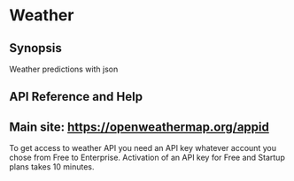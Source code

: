 # Weather
## Synopsis
Weather predictions with json
## 
API Reference and Help
--
Main site: https://openweathermap.org/appid
--
To get access to weather API you need an API key whatever account you chose from Free to Enterprise.
Activation of an API key for Free and Startup plans takes 10 minutes.

